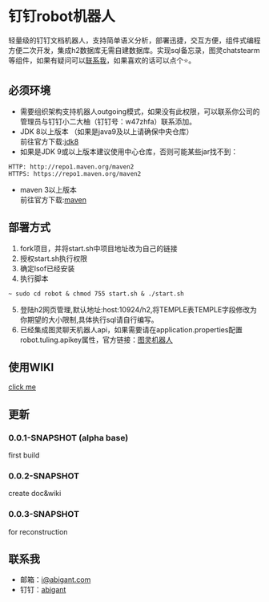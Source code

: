 # 钉钉robot机器人
轻量级的钉钉文档机器人，支持简单语义分析，部署迅捷，交互方便，组件式编程方便二次开发，集成h2数据库无需自建数据库。实现sql备忘录，图灵chatstearm等组件，如果有疑问可以[联系我](#%E8%81%94%E7%B3%BB%E6%88%91)，如果喜欢的话可以点个⭐。 

## 必须环境
- 需要组织架构支持机器人outgoing模式，如果没有此权限，可以联系你公司的管理员与钉钉小二大柚（钉钉号：w47zhfa）联系添加。
- JDK 8以上版本  （如果是java9及以上请确保中央仓库）  
  前往官方下载:[jdk8](https://www.oracle.com/technetwork/java/javase/downloads/jdk8-downloads-2133151.html)
- 如果是JDK 9或以上版本建议使用中心仓库，否则可能某些jar找不到：  
```
HTTP: http://repo1.maven.org/maven2
HTTPS: https://repo1.maven.org/maven2
```
- maven 3以上版本  
  前往官方下载:[maven](http://maven.apache.org/download.cgi)

## 部署方式
1. fork项目，并将start.sh中项目地址改为自己的链接
2. 授权start.sh执行权限  
3. 确定lsof已经安装
4. 执行脚本  
```
~ sudo cd robot & chmod 755 start.sh & ./start.sh
```
5. 登陆h2网页管理,默认地址:host:10924/h2,将TEMPLE表TEMPLE字段修改为你期望的大小限制,具体执行sql请自行编写。
6. 已经集成图灵聊天机器人api，如果需要请在application.properties配置robot.tuling.apikey属性，官方链接：[图灵机器人](http://www.turingapi.com/)

## 使用WIKI
[click me](https://github.com/ghwswywps/robot/wiki)

## 更新
### 0.0.1-SNAPSHOT (alpha base)
first build

### 0.0.2-SNAPSHOT 
create doc&wiki

### 0.0.3-SNAPSHOT 
for reconstruction

## 联系我
- 邮箱：[i@abigant.com](mailto://i@abigant.com)  
- 钉钉：[abigant](dingtalk://dingtalkclient/action/sendmsg?dingtalk_id=abigant)
